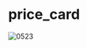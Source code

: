 # price_card

![0523](https://github.com/HasanthaKarunachandra/price_card/assets/32540627/b4bd5db4-3191-4b49-9f91-1e6b2643c349)
